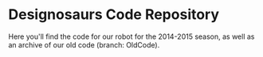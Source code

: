 Designosaurs Code Repository
========

Here you'll find the code for our robot for the 2014-2015 season, as well as an archive of our old code (branch: OldCode).